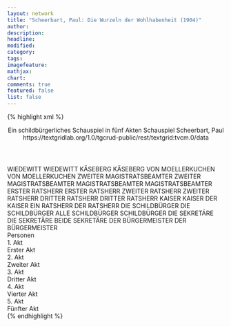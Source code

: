 ```yaml
---
layout: network
title: "Scheerbart, Paul: Die Wurzeln der Wohlhabenheit (1904)"
author:
description:
headline:
modified:
category:
tags:
imagefeature: 
mathjax: 
chart: 
comments: true
featured: false
list: false
---
```

{% highlight xml %}
<?xml-model href="https://raw.githubusercontent.com/DLiNa/project/master/rules/lina.rnc"?><?xml-model href="https://raw.githubusercontent.com/DLiNa/project/master/rules/lina.sch"?>
<play xmlns="http://lina.digital">
  <header>
    <title>Die Wurzeln der Wohlhabenheit</title>
  	<subtitle>Ein schildbürgerliches Schauspiel in fünf Akten</subtitle>
    <genretitle>Schauspiel</genretitle>
    <author>Scheerbart, Paul</author>
  	<date when="1904" type="print"/>
  	<source>https://textgridlab.org/1.0/tgcrud-public/rest/textgrid:tvcm.0/data</source>
  </header>
  <personae>
    <character>
      <name>WIEDEWITT</name>
      <alias xml:id="wiedewitt">
        <name>WIEDEWITT</name>
      </alias>
    </character>
    <character>
      <name>KÄSEBERG</name>
      <alias xml:id="käseberg">
        <name>KÄSEBERG</name>
      </alias>
    </character>
    <character>
      <name>VON MOELLERKUCHEN</name>
      <alias xml:id="von_moellerkuchen">
        <name>VON MOELLERKUCHEN</name>
      </alias>
    </character>
    <character>
      <name>ZWEITER MAGISTRATSBEAMTER</name>
      <alias xml:id="zweiter_magistratsbeamter">
        <name>ZWEITER MAGISTRATSBEAMTER</name>
      </alias>
    </character>
    <character>
      <name>MAGISTRATSBEAMTER</name>
      <alias xml:id="magistratsbeamter">
        <name>MAGISTRATSBEAMTER</name>
      </alias>
    </character>
    <character>
      <name>ERSTER RATSHERR</name>
      <alias xml:id="erster_ratsherr">
        <name>ERSTER RATSHERR</name>
      </alias>
    </character>
    <character>
      <name>ZWEITER RATSHERR</name>
      <alias xml:id="zweiter_ratsherr">
        <name>ZWEITER RATSHERR</name>
      </alias>
    </character>
    <character>
      <name>DRITTER RATSHERR</name>
      <alias xml:id="dritter_ratsherr">
        <name>DRITTER RATSHERR</name>
      </alias>
    </character>
    <character>
      <name>KAISER</name>
      <alias xml:id="kaiser">
        <name>KAISER</name>
      </alias>
    	<alias xml:id="der_kaiser">
    		<name>DER KAISER</name>
    	</alias>
    </character>
    <character>
      <name>EIN RATSHERR</name>
      <alias xml:id="der_ratsherr">
        <name>DER RATSHERR</name>
      </alias>
    </character>
    <character>
      <name>DIE SCHILDBÜRGER</name>
      <alias xml:id="die_schildbürger">
        <name>DIE SCHILDBÜRGER</name>
      </alias>
    	<alias xml:id="alle_schildbürger">
    		<name>ALLE SCHILDBÜRGER</name>
    	</alias>
    	<alias xml:id="schildbürger">
    		<name>SCHILDBÜRGER</name>
    	</alias>
    </character>
    <character>
      <name>DIE SEKRETÄRE</name>
      <alias xml:id="die_sekretäre">
        <name>DIE SEKRETÄRE</name>
      </alias>
    	<alias xml:id="beide_sekretäre">
    		<name>BEIDE SEKRETÄRE</name>
    	</alias>
    </character>
    <character>
      <name>DER BÜRGERMEISTER</name>
      <alias xml:id="der_bürgermeister">
        <name>DER BÜRGERMEISTER</name>
      </alias>
    </character>
  </personae>
  <text>
    <div>
      <head>Personen</head>
    </div>
    <div>
      <head>1. Akt</head>
      <div>
        <head>Erster Akt</head>
        <sp who="#wiedewitt">
          <amount n="12" unit="speech_acts"/>
          <amount n="179" unit="words"/>
          <amount n="9" unit="lines"/>
          <amount n="1160" unit="chars"/>
        </sp>
        <sp who="#käseberg">
          <amount n="5" unit="speech_acts"/>
          <amount n="17" unit="words"/>
          <amount n="5" unit="lines"/>
          <amount n="96" unit="chars"/>
        </sp>
        <sp who="#von_moellerkuchen">
          <amount n="6" unit="speech_acts"/>
          <amount n="35" unit="words"/>
          <amount n="6" unit="lines"/>
          <amount n="190" unit="chars"/>
        </sp>
        <sp who="#zweiter_magistratsbeamter">
          <amount n="1" unit="speech_acts"/>
          <amount n="4" unit="words"/>
          <amount n="1" unit="lines"/>
          <amount n="16" unit="chars"/>
        </sp>
        <sp who="#magistratsbeamter">
          <amount n="1" unit="speech_acts"/>
          <amount n="3" unit="words"/>
          <amount n="1" unit="lines"/>
          <amount n="17" unit="chars"/>
        </sp>
      </div>
    </div>
    <div>
      <head>2. Akt</head>
      <div>
        <head>Zweiter Akt</head>
        <sp who="#wiedewitt">
          <amount n="7" unit="speech_acts"/>
          <amount n="229" unit="words"/>
          <amount n="3" unit="lines"/>
          <amount n="1347" unit="chars"/>
        </sp>
        <sp who="#von_moellerkuchen">
          <amount n="3" unit="speech_acts"/>
          <amount n="25" unit="words"/>
          <amount n="3" unit="lines"/>
          <amount n="136" unit="chars"/>
        </sp>
        <sp who="#erster_ratsherr">
          <amount n="1" unit="speech_acts"/>
          <amount n="11" unit="words"/>
          <amount n="1" unit="lines"/>
          <amount n="69" unit="chars"/>
        </sp>
        <sp who="#käseberg">
          <amount n="2" unit="speech_acts"/>
          <amount n="10" unit="words"/>
          <amount n="2" unit="lines"/>
          <amount n="45" unit="chars"/>
        </sp>
        <sp who="#zweiter_ratsherr">
          <amount n="1" unit="speech_acts"/>
          <amount n="11" unit="words"/>
          <amount n="1" unit="lines"/>
          <amount n="53" unit="chars"/>
        </sp>
        <sp who="#magistratsbeamter">
          <amount n="1" unit="speech_acts"/>
          <amount n="5" unit="words"/>
          <amount n="1" unit="lines"/>
          <amount n="31" unit="chars"/>
        </sp>
        <sp who="#dritter_ratsherr">
          <amount n="1" unit="speech_acts"/>
          <amount n="10" unit="words"/>
          <amount n="1" unit="lines"/>
          <amount n="53" unit="chars"/>
        </sp>
        <sp who="#dritter_ratsherr #zweiter_ratsherr #käseberg #von_moellerkuchen #erster_ratsherr">
          <amount n="1" unit="speech_acts"/>
          <amount n="2" unit="words"/>
          <amount n="1" unit="lines"/>
          <amount n="7" unit="chars"/>
        </sp>
      </div>
    </div>
    <div>
      <head>3. Akt</head>
      <div>
        <head>Dritter Akt</head>
        <sp who="#wiedewitt">
          <amount n="6" unit="speech_acts"/>
          <amount n="105" unit="words"/>
          <amount n="4" unit="lines"/>
          <amount n="633" unit="chars"/>
        </sp>
        <sp who="#erster_ratsherr">
          <amount n="1" unit="speech_acts"/>
          <amount n="6" unit="words"/>
          <amount n="1" unit="lines"/>
          <amount n="30" unit="chars"/>
        </sp>
        <sp who="#zweiter_ratsherr">
          <amount n="1" unit="speech_acts"/>
          <amount n="6" unit="words"/>
          <amount n="1" unit="lines"/>
          <amount n="33" unit="chars"/>
        </sp>
        <sp who="#kaiser">
          <amount n="9" unit="speech_acts"/>
          <amount n="169" unit="words"/>
          <amount n="6" unit="lines"/>
          <amount n="947" unit="chars"/>
        </sp>
        <sp who="#der_ratsherr">
          <amount n="1" unit="speech_acts"/>
          <amount n="12" unit="words"/>
          <amount n="1" unit="lines"/>
          <amount n="67" unit="chars"/>
        </sp>
        <sp who="#der_kaiser">
          <amount n="1" unit="speech_acts"/>
          <amount n="31" unit="words"/>
          <amount n="158" unit="chars"/>
        </sp>
        <sp who="#von_moellerkuchen">
          <amount n="1" unit="speech_acts"/>
          <amount n="7" unit="words"/>
          <amount n="1" unit="lines"/>
          <amount n="39" unit="chars"/>
        </sp>
        <sp who="#die_schildbürger">
          <amount n="2" unit="speech_acts"/>
          <amount n="2" unit="words"/>
          <amount n="2" unit="lines"/>
          <amount n="14" unit="chars"/>
        </sp>
        <sp who="#käseberg">
          <amount n="1" unit="speech_acts"/>
          <amount n="7" unit="words"/>
          <amount n="1" unit="lines"/>
          <amount n="37" unit="chars"/>
        </sp>
      </div>
    </div>
    <div>
      <head>4. Akt</head>
      <div>
        <head>Vierter Akt</head>
        <sp who="#wiedewitt">
          <amount n="4" unit="speech_acts"/>
          <amount n="301" unit="words"/>
          <amount n="1" unit="lines"/>
          <amount n="1594" unit="chars"/>
        </sp>
        <sp who="#beide_sekretäre">
          <amount n="1" unit="speech_acts"/>
          <amount n="1" unit="words"/>
          <amount n="1" unit="lines"/>
          <amount n="5" unit="chars"/>
        </sp>
        <sp who="#die_sekretäre">
          <amount n="1" unit="speech_acts"/>
          <amount n="20" unit="words"/>
          <amount n="122" unit="chars"/>
        </sp>
        <sp who="#käseberg">
          <amount n="1" unit="speech_acts"/>
          <amount n="6" unit="words"/>
          <amount n="1" unit="lines"/>
          <amount n="48" unit="chars"/>
        </sp>
        <sp who="#der_bürgermeister">
          <amount n="1" unit="speech_acts"/>
          <amount n="60" unit="words"/>
          <amount n="296" unit="chars"/>
        </sp>
        <sp who="#die_schildbürger">
          <amount n="1" unit="speech_acts"/>
          <amount n="16" unit="words"/>
          <amount n="106" unit="chars"/>
        </sp>
        <sp who="#von_moellerkuchen">
          <amount n="1" unit="speech_acts"/>
          <amount n="21" unit="words"/>
          <amount n="129" unit="chars"/>
        </sp>
        <sp who="#alle_schildbürger">
          <amount n="1" unit="speech_acts"/>
          <amount n="12" unit="words"/>
          <amount n="1" unit="lines"/>
          <amount n="60" unit="chars"/>
        </sp>
      </div>
    </div>
    <div>
      <head>5. Akt</head>
      <div>
        <head>Fünfter Akt</head>
        <sp who="#kaiser">
          <amount n="2" unit="speech_acts"/>
          <amount n="177" unit="words"/>
          <amount n="982" unit="chars"/>
        </sp>
        <sp who="#wiedewitt">
          <amount n="4" unit="speech_acts"/>
          <amount n="202" unit="words"/>
          <amount n="1" unit="lines"/>
          <amount n="1177" unit="chars"/>
        </sp>
        <sp who="#die_schildbürger">
          <amount n="1" unit="speech_acts"/>
          <amount n="14" unit="words"/>
          <amount n="1" unit="lines"/>
          <amount n="74" unit="chars"/>
        </sp>
        <sp who="#schildbürger">
          <amount n="1" unit="speech_acts"/>
          <amount n="41" unit="words"/>
          <amount n="5" unit="lines"/>
          <amount n="235" unit="chars"/>
        </sp>
      </div>
    </div>
  </text>
</play>
{% endhighlight %}
